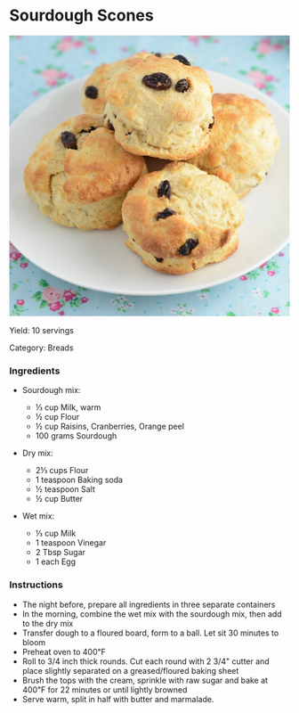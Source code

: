 # Sourdough Scones

![Scones](img/fruit-scones.jpg)

Yield: 10 servings

Category: Breads

### Ingredients

- Sourdough mix:
  - ⅓ cup Milk, warm
  - ½ cup Flour
  - ½ cup Raisins, Cranberries, Orange peel
  - 100 grams Sourdough

- Dry mix:
  - 2⅓ cups Flour
  - 1 teaspoon Baking soda
  - ½ teaspoon Salt
  - ½ cup Butter
  
- Wet mix:
  - ⅓ cup Milk
  - 1 teaspoon Vinegar
  - 2 Tbsp Sugar
  - 1 each Egg

### Instructions

- The night before, prepare all ingredients in three separate containers
- In the morning, combine the wet mix with the sourdough mix, then add to the dry mix
- Transfer dough to a floured board, form to a ball. Let sit 30 minutes to bloom
- Preheat oven to 400℉
- Roll to 3/4 inch thick rounds. Cut each round with 2 3/4" cutter and place slightly separated on a greased/floured baking sheet
- Brush the tops with the cream, sprinkle with raw sugar and bake at 400℉ for 22 minutes or until lightly browned
- Serve warm, split in half with butter and marmalade.

<!--
Notes:


Add 2 teaspoons Gluten to flour


-->